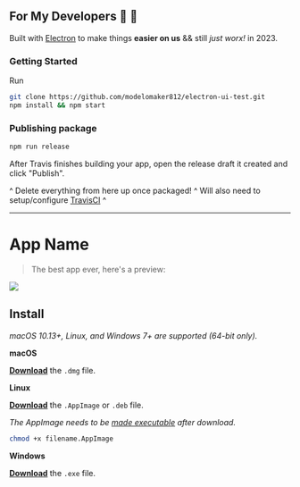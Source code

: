 ## For My Developers 🖤 🍻

Built with [Electron](https://electronjs.org) to make things **easier on us** && still *just worx!* in 2023.

### Getting Started

Run

```sh
git clone https://github.com/modelomaker812/electron-ui-test.git
npm install && npm start
```

### Publishing package

```sh
npm run release
```

After Travis finishes building your app, open the release draft it created and click "Publish".

^ Delete everything from here up once packaged! ^ Will also need to setup/configure [TravisCI](https://www.travis-ci.com/) ^


---

# App Name

> The best app ever, here's a preview:

![](https://hackmd.io/_uploads/SklhcOVH3.png)


## Install

*macOS 10.13+, Linux, and Windows 7+ are supported (64-bit only).*

**macOS**

[**Download**](https://github.com/user/repo/releases/latest) the `.dmg` file.

**Linux**

[**Download**](https://github.com/user/repo/releases/latest) the `.AppImage` or `.deb` file.

*The AppImage needs to be [made executable](http://discourse.appimage.org/t/how-to-make-an-appimage-executable/80) after download.*

```bash
chmod +x filename.AppImage
```

**Windows**

[**Download**](https://github.com/user/repo/releases/latest) the `.exe` file.
